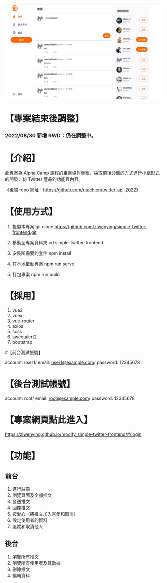 ![image](./src/assets/image/main-page.jpg)

# 【專案結束後調整】

### 2022/08/30 新增 RWD：仍在調整中。

# 【介紹】

此專案為 Alpha Camp 課程的畢業協作專案，採取前後分離的方式進行小組形式的開發，仿 Twitter 產品的功能與內容。

《後端 repo 網址：https://github.com/ritachien/twitter-api-2022》

# 【使用方式】

1. 複製本專案
   git clone https://github.com/ziwenying/simple-twitter-frontend.git

2. 移動至專案資料夾
   cd simple-twitter-frontend

3. 安裝所需要的套件
   npm install

4. 在本地啟動專案
   npm run serve

5. 打包專案
   npm run build

# 【採用】

1. vue2
2. vuex
3. vue-router
4. axios
5. scss
6. sweetalert2
7. bootstrap

#【前台測試帳號】

account: user1/
email: user1@example.com/
password: 12345678

# 【後台測試帳號】

account: root/
email: root@example.com/
password: 12345678

# 【專案網頁點此進入】

https://ziwenying.github.io/modify_simple-twitter-frontend/#/login

# 【功能】

## 前台

1. 進行註冊
2. 瀏覽頁面及全部推文
3. 發送推文
4. 回覆推文
5. 按愛心（將推文加入喜愛和取消）
6. 設定使用者的資料
7. 追蹤和取消他人

## 後台

1. 瀏覽所有推文
2. 瀏覽所有使用者及其數據
3. 刪除推文
4. 編輯資料
